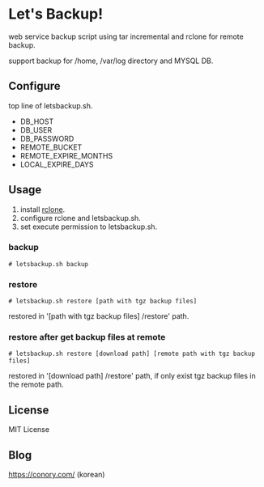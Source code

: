# Let's Backup!
web service backup script using tar incremental and rclone for remote backup.

support backup for /home, /var/log directory and MYSQL DB.

## Configure
top line of letsbackup.sh.
- DB_HOST
- DB_USER
- DB_PASSWORD
- REMOTE_BUCKET
- REMOTE_EXPIRE_MONTHS
- LOCAL_EXPIRE_DAYS

## Usage
1. install [rclone](https://github.com/ncw/rclone).
2. configure rclone and letsbackup.sh.
3. set execute permission to letsbackup.sh.
### backup
```
# letsbackup.sh backup
```
### restore
```
# letsbackup.sh restore [path with tgz backup files]
```
restored in '[path with tgz backup files] /restore' path.
### restore after get backup files at remote
```
# letsbackup.sh restore [download path] [remote path with tgz backup files]
```
restored in '[download path] /restore' path, if only exist tgz backup files in the remote path.

## License
MIT License

## Blog
https://conory.com/ (korean)
